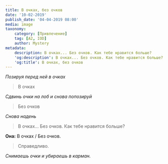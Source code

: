 ```yaml
---
title: В очках, без очков
date: '10-02-2019'
publish_date: '04-04-2019 08:00'
media: image
taxonomy:
    category: [Привлечение]
    tag: [A2, IOD]
    author: Mystery
metadata:
    description: В очках... Без очков. Как тебе нравится больше?
    'og:description': В очках... Без очков. Как тебе нравится больше?
    'og:title': В очках, без очков
---
```


_Позируя перед ней в очках_

> В очках

_Сдвинь очки на лоб и снова попозируй_

> Без очков

_Снова надень_ 

> В очках... Без очков. Как тебе нравится больше?

**Она:** В очках / Без очков.

> Справедливо.

_Снимаешь очки и убираешь в карман._